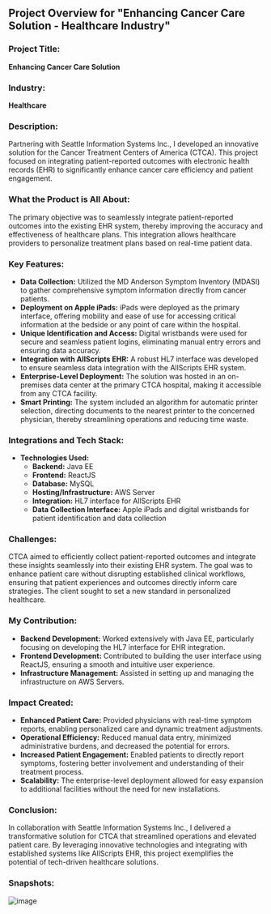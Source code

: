 ## Project Overview for "Enhancing Cancer Care Solution - Healthcare Industry"

### Project Title:
**Enhancing Cancer Care Solution**

### Industry:
**Healthcare**

### Description:
Partnering with Seattle Information Systems Inc., I developed an innovative solution for the Cancer Treatment Centers of America (CTCA). This project focused on integrating patient-reported outcomes with electronic health records (EHR) to significantly enhance cancer care efficiency and patient engagement.

### What the Product is All About:
The primary objective was to seamlessly integrate patient-reported outcomes into the existing EHR system, thereby improving the accuracy and effectiveness of healthcare plans. This integration allows healthcare providers to personalize treatment plans based on real-time patient data.

### Key Features:
- **Data Collection:** Utilized the MD Anderson Symptom Inventory (MDASI) to gather comprehensive symptom information directly from cancer patients.
- **Deployment on Apple iPads:** iPads were deployed as the primary interface, offering mobility and ease of use for accessing critical information at the bedside or any point of care within the hospital.
- **Unique Identification and Access:** Digital wristbands were used for secure and seamless patient logins, eliminating manual entry errors and ensuring data accuracy.
- **Integration with AllScripts EHR:** A robust HL7 interface was developed to ensure seamless data integration with the AllScripts EHR system.
- **Enterprise-Level Deployment:** The solution was hosted in an on-premises data center at the primary CTCA hospital, making it accessible from any CTCA facility.
- **Smart Printing:** The system included an algorithm for automatic printer selection, directing documents to the nearest printer to the concerned physician, thereby streamlining operations and reducing time waste.

### Integrations and Tech Stack:
- **Technologies Used:**
  - **Backend:** Java EE
  - **Frontend:** ReactJS
  - **Database:** MySQL
  - **Hosting/Infrastructure:** AWS Server
  - **Integration:** HL7 interface for AllScripts EHR
  - **Data Collection Interface:** Apple iPads and digital wristbands for patient identification and data collection

### Challenges:
CTCA aimed to efficiently collect patient-reported outcomes and integrate these insights seamlessly into their existing EHR system. The goal was to enhance patient care without disrupting established clinical workflows, ensuring that patient experiences and outcomes directly inform care strategies. The client sought to set a new standard in personalized healthcare.

### My Contribution:
- **Backend Development:** Worked extensively with Java EE, particularly focusing on developing the HL7 interface for EHR integration.
- **Frontend Development:** Contributed to building the user interface using ReactJS, ensuring a smooth and intuitive user experience.
- **Infrastructure Management:** Assisted in setting up and managing the infrastructure on AWS Servers.

### Impact Created:
- **Enhanced Patient Care:** Provided physicians with real-time symptom reports, enabling personalized care and dynamic treatment adjustments.
- **Operational Efficiency:** Reduced manual data entry, minimized administrative burdens, and decreased the potential for errors.
- **Increased Patient Engagement:** Enabled patients to directly report symptoms, fostering better involvement and understanding of their treatment process.
- **Scalability:** The enterprise-level deployment allowed for easy expansion to additional facilities without the need for new installations.

### Conclusion:
In collaboration with Seattle Information Systems Inc., I delivered a transformative solution for CTCA that streamlined operations and elevated patient care. By leveraging innovative technologies and integrating with established systems like AllScripts EHR, this project exemplifies the potential of tech-driven healthcare solutions.

### Snapshots:
![image](https://github.com/user-attachments/assets/c5925ee9-963b-4cba-ab7a-319ded27599d)
